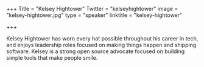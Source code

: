 +++
Title = "Kelsey Hightower"
Twitter = "kelseyhightower"
image = "kelsey-hightower.jpg"
type = "speaker"
linktitle = "kelsey-hightower"

+++

Kelsey Hightower has worn every hat possible throughout his career in tech, and enjoys leadership roles focused on making things happen and shipping software. Kelsey is a strong open source advocate focused on building simple tools that make people smile.
